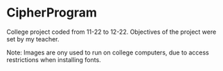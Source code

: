 # CipherProgram
College project coded from 11-22 to 12-22.
Objectives of the project were set by my teacher.

Note: Images are ony used to run on college computers, due to access restrictions when installing fonts. 

